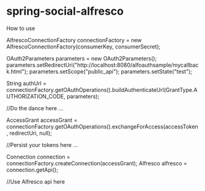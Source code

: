 spring-social-alfresco
======================

How to use

AlfrescoConnectionFactory connectionFactory = new AlfrescoConnectionFactory(consumerKey, consumerSecret);

OAuth2Parameters parameters = new OAuth2Parameters();
parameters.setRedirectUri("http://localhost:8080/alfoauthsample/mycallback.html");  parameters.setScope("public_api");
parameters.setState("test");


String authUrl = connectionFactory.getOAuthOperations().buildAuthenticateUrl(GrantType.AUTHORIZATION_CODE, parameters);

//Do the dance here ...

AccessGrant accessGrant = connectionFactory.getOAuthOperations().exchangeForAccess(accessToken, redirectUri, null);

//Persist your tokens here ...

Connection<Alfresco> connection = connectionFactory.createConnection(accessGrant);
Alfresco alfresco = connection.getApi();

//Use Alfresco api here